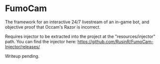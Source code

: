 # FumoCam
The framework for an interactive 24/7 livestream of an in-game bot, and objective proof that Occam's Razor is incorrect.

Requires injector to be extracted into the project at the "resources/injector" path. You can find the injector here: https://github.com/RusinR/FumoCam-Injector/releases/

Writeup pending.
